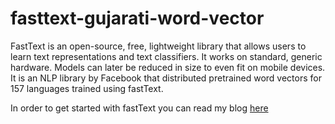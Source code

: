 # fasttext-gujarati-word-vector
FastText is an open-source, free, lightweight library that allows users to learn text representations and text classifiers. It works on standard, generic hardware. Models can later be reduced in size to even fit on mobile devices. It is an NLP library by Facebook that distributed pretrained word vectors for 157 languages trained using fastText. 

In order to get started with fastText you can read my blog <a href="https://techy-talks.com/getting-started-with-fasttext/">here</a>

